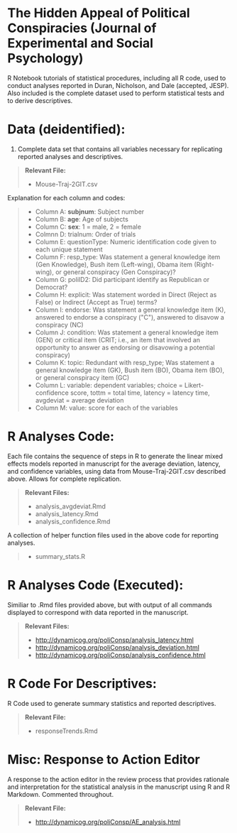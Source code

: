 The Hidden Appeal of Political Conspiracies (Journal of Experimental and Social Psychology)
===================

R Notebook tutorials of statistical procedures, including all R code, used to conduct analyses reported in Duran, Nicholson, and Dale (accepted, JESP). Also included is the complete dataset used to perform statistical tests and to derive descriptives. 

Data (deidentified):
===================

1) Complete data set that contains all variables necessary for replicating reported analyses and descriptives. 

> **Relevant File:**
> - Mouse-Traj-2GIT.csv

Explanation for each column and codes:

> - Column A: **subjnum**: Subject number 
> - Column B: **age**: Age of subjects
> - Column C: **sex**: 1 = male, 2 = female
> - Colmnn D: trialnum: Order of trials 
> - Column E: questionType: Numeric identification code given to each unique statement 
> - Column F: resp_type: Was statement a general knowledge item (Gen Knowledge), Bush item (Left-wing), Obama item (Right-wing), or general conspiracy (Gen Conspiracy)?
> - Column G: poliID2: Did participant identify as Republican or Democrat? 
> - Column H: explicit: Was statement worded in Direct (Reject as False) or Indirect (Accept as True) terms?
> - Column I: endorse: Was statement a general knowledge item (K), answered to endorse a conspiracy ("C"), answered to disavow a conspiracy (NC)
> - Column J: condition: Was statement a general knowledge item (GEN) or critical item (CRIT; i.e., an item that involved an opportunity to answer as endorsing or disavowing a potential conspiracy)
> - Column K: topic: Redundant with resp_type; Was statement a general knowledge item (GK), Bush item (BO), Obama item (BO), or general conspiracy item (GC)
> - Column L: variable: dependent variables; choice = Likert-confidence score, tottm = total time, latency = latency time, avgdeviat = average deviation
> - Column M: value: score for each of the variables

R Analyses Code: 
===================

Each file contains the sequence of steps in R to generate the linear mixed effects models reported in manuscript for the average deviation, latency, and confidence variables, using data from Mouse-Traj-2GIT.csv described above. Allows for complete replication.

> **Relevant Files:**
> - analysis_avgdeviat.Rmd 
> - analysis_latency.Rmd
> - analysis_confidence.Rmd

A collection of helper function files used in the above code for reporting analyses.

> - summary_stats.R

R Analyses Code (Executed):
===================

Similiar to .Rmd files provided above, but with output of all commands displayed to correspond with data reported in the manuscript. 

> **Relevant Files:**
> - http://dynamicog.org/poliConsp/analysis_latency.html
> - http://dynamicog.org/poliConsp/analysis_deviation.html
> - http://dynamicog.org/poliConsp/analysis_confidence.html

R Code For Descriptives: 
===================

R Code used to generate summary statistics and reported descriptives. 

> **Relevant File:**
> - responseTrends.Rmd

Misc: Response to Action Editor  
===================

A response to the action editor in the review process that provides rationale and interpretation for the statistical analysis in the manuscript using R and R Markdown. Commented throughout.  

> **Relevant File:**
> - http://dynamicog.org/poliConsp/AE_analysis.html






